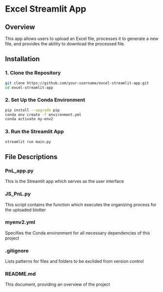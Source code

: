# Excel Streamlit App

## Overview
This app allows users to upload an Excel file, processes it to generate a new file, and provides the ability to download the processed file.

## Installation

### 1. Clone the Repository
```bash
git clone https://github.com/your-username/excel-streamlit-app.git
cd excel-streamlit-app

```
### 2. Set Up the Conda Environment
```bash
pip install --upgrade pip
conda env create -f environment.yml
conda activate my-env2
```
### 3. Run the Streamlit App
```bash
streamlit run main.py
```

## File Descriptions
### PnL_app.py
This is the Streamlit app which serves as the user interface
### JS_PnL.py
This script contains the function which executes the organizing process for the uploaded blotter
### myenv2.yml
Specifies the Conda environment for all necessary dependencies of this project
### .gitignore
Lists patterns for files and folders to be exclided from version control
### README.md
This document, providing an overview of the project
